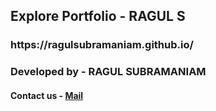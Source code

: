 <h2>Explore Portfolio - RAGUL S</h2>
<h3>https://ragulsubramaniam.github.io/</h3>

<h3>Developed by - RAGUL SUBRAMANIAM</h3>
<h4>Contact us - <a href="mailto:ragulmani095@gmail.com">Mail</a></h4>
